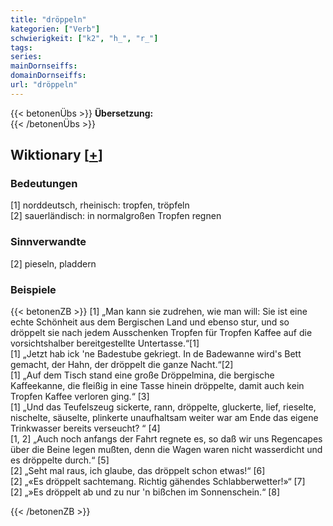 ```yaml
---
title: "dröppeln"
kategorien: ["Verb"]
schwierigkeit: ["k2", "h_", "r_"]
tags:
series:
mainDornseiffs:
domainDornseiffs:
url: "dröppeln"
---
```


{{< betonenÜbs >}}
**Übersetzung:**  
{{< /betonenÜbs >}}

## Wiktionary [[+](https://de.wiktionary.org/wiki/dröppeln)]

### Bedeutungen
[1] norddeutsch, rheinisch: tropfen, tröpfeln  
[2] sauerländisch: in normalgroßen Tropfen regnen  

### Sinnverwandte
[2] pieseln, pladdern  

### Beispiele
{{< betonenZB >}}
[1] „Man kann sie zudrehen, wie man will: Sie ist eine echte Schönheit aus dem Bergischen Land und ebenso stur, und so dröppelt sie nach jedem Ausschenken Tropfen für Tropfen Kaffee auf die vorsichtshalber bereitgestellte Untertasse.“[1]  
[1] „Jetzt hab ick 'ne Badestube gekriegt. In de Badewanne wird's Bett gemacht, der Hahn, der dröppelt die ganze Nacht.“[2]  
[1] „Auf dem Tisch stand eine große Dröppelmina, die bergische Kaffeekanne, die fleißig in eine Tasse hinein dröppelte, damit auch kein Tropfen Kaffee verloren ging.“ [3]  
[1] „Und das Teufelszeug sickerte, rann, dröppelte, gluckerte, lief, rieselte, nischelte, säuselte, plinkerte unaufhaltsam weiter war am Ende das eigene Trinkwasser bereits verseucht? “ [4]  
[1, 2] „Auch noch anfangs der Fahrt regnete es, so daß wir uns Regencapes über die Beine legen mußten, denn die Wagen waren nicht wasserdicht und es dröppelte durch.“ [5]  
[2] „Seht mal raus, ich glaube, das dröppelt schon etwas!“ [6]  
[2] „«Es dröppelt sachtemang. Richtig gähendes Schlabberwetter!»“ [7]  
[2] „»Es dröppelt ab und zu nur 'n bißchen im Sonnenschein.“ [8]  

{{< /betonenZB >}}

